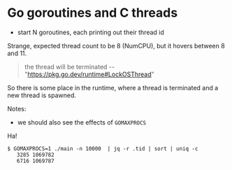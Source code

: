 # Go goroutines and C threads

* start N goroutines, each printing out their thread id

Strange, expected thread count to be 8 (NumCPU), but it hovers between 8 and 11.

> the thread will be terminated -- "https://pkg.go.dev/runtime#LockOSThread"

So there is some place in the runtime, where a thread is terminated and a new thread is spawned.

Notes:

* we should also see the effects of `GOMAXPROCS`

Ha!

```
$ GOMAXPROCS=1 ./main -n 10000  | jq -r .tid | sort | uniq -c
   3285 1069782
   6716 1069787
```
